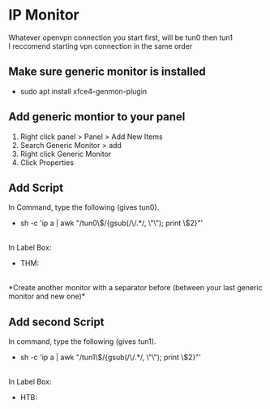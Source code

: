 # IP Monitor
Whatever openvpn connection you start first, will be tun0 then tun1
<br>
I reccomend starting vpn connection in the same order



## Make sure generic monitor is installed

<ul>
 <li>sudo apt install xfce4-genmon-plugin</li>
</ul>

## Add generic montior to your panel
<ol>
 <li>Right click panel > Panel > Add New Items</li>
 <li>Search Generic Monitor > add </li>
 <li>Right click Generic Monitor</li>
 <li>Click Properties</li>
</ol>

## Add Script 
In Command, type the following (gives tun0).
<ul>
 <li>sh -c 'ip a | awk "/tun0\$/{gsub(/\/.*/, \"\"); print \$2}"'</li>
</ul>
<br>
In Label Box:
<ul>
 <li>THM:</li>
</ul>
<br>
*Create another monitor with a separator before (between your last generic monitor and new one)*

## Add second Script
In command, type the following (gives tun1).
<ul>
 <li>sh -c 'ip a | awk "/tun1\$/{gsub(/\/.*/, \"\"); print \$2}"'</li>
</ul>
<br>
In Label Box:
<ul>
 <li>HTB:</li>
</ul>
<br>
